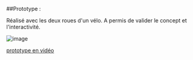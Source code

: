 
##Prototype :

Réalisé avec les deux roues d'un vélo.  A permis de valider le concept et l'interactivité.

![image](http://img.youtube.com/vi/h2qt2oX7weU/0.jpg)

[prototype en vidéo](http://youtu.be/h2qt2oX7weU)




